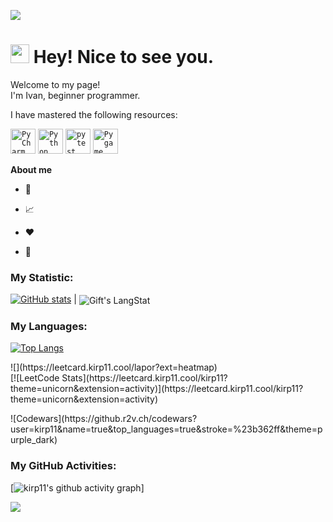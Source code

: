    ![](https://komarev.com/ghpvc/?username=kirp11)
   <h1><img src="https://emojis.slackmojis.com/emojis/images/1531849430/4246/blob-sunglasses.gif?1531849430" width="30"/> Hey! Nice to see you.</h1> 
<p>

<p>

Welcome to my page! 
</br> I'm Ivan, beginner programmer.    

<p>

<p>I have mastered the following resources:
<p>

<div >
	<code><img width="40" src="https://raw.githubusercontent.com/marwin1991/profile-technology-icons/refs/heads/main/icons/pycharm.png" alt="PyCharm" title="PyCharm"/></code>
	<code><img width="40" src="https://raw.githubusercontent.com/marwin1991/profile-technology-icons/refs/heads/main/icons/python.png" alt="Python" title="Python"/></code>
	<code><img width="40" src="https://raw.githubusercontent.com/marwin1991/profile-technology-icons/refs/heads/main/icons/pytest.png" alt="pytest" title="pytest"/></code>
	<code><img width="40" src="https://raw.githubusercontent.com/marwin1991/profile-technology-icons/refs/heads/main/icons/pygame.png" alt="Pygame" title="Pygame"/></code>
</div>
<p>
<p>

**About me**

- 💼 

- 📈 

- ❤️ 

- 💬 

<p>

### My Statistic:
<p>

[![GitHub stats](https://github-readme-stats.vercel.app/api?username=kirp11)](https://github.com/username/github-readme-stats)    |  <img align="center" src="https://github-readme-streak-stats.herokuapp.com/?user=kirp11" alt="Gift's LangStat" />



### My Languages:


[![Top Langs](https://github-readme-stats.vercel.app/api/top-langs/?username=kirp11)](https://github.com/kirp11/github-readme-stats)

<p>

<p>
<div >
 ![](https://leetcard.kirp11.cool/lapor?ext=heatmap)
</div>
<div >
 [![LeetCode Stats](https://leetcard.kirp11.cool/kirp11?theme=unicorn&extension=activity)](https://leetcard.kirp11.cool/kirp11?theme=unicorn&extension=activity)
</div>
<p>
 ![Codewars](https://github.r2v.ch/codewars?user=kirp11&name=true&top_languages=true&stroke=%23b362ff&theme=purple_dark)
<p>
<p>

### My GitHub Activities:

[![kirp11's github activity graph](https://activity-graph.herokuapp.com/graph?username=kirp11)]

![](http://github-profile-summary-cards.vercel.app/api/cards/profile-details?username=kirp11&theme=default)




<!-- THE END -->


